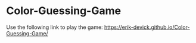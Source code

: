 # Color-Guessing-Game


Use the following link to play the game: https://erik-devick.github.io/Color-Guessing-Game/

